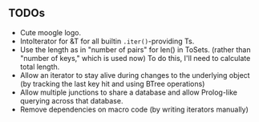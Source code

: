 
## TODOs

- Cute moogle logo.
- IntoIterator for &T for all builtin `.iter()`-providing Ts.
- Use the length as in "number of pairs" for len() in ToSets. (rather than "number of keys," which is used now) To do this, I'll need to calculate total length.
- Allow an iterator to stay alive during changes to the underlying object (by tracking the last key hit and using BTree operations)
- Allow multiple junctions to share a database and allow Prolog-like querying across that database.
- Remove dependencies on macro code (by writing iterators manually)